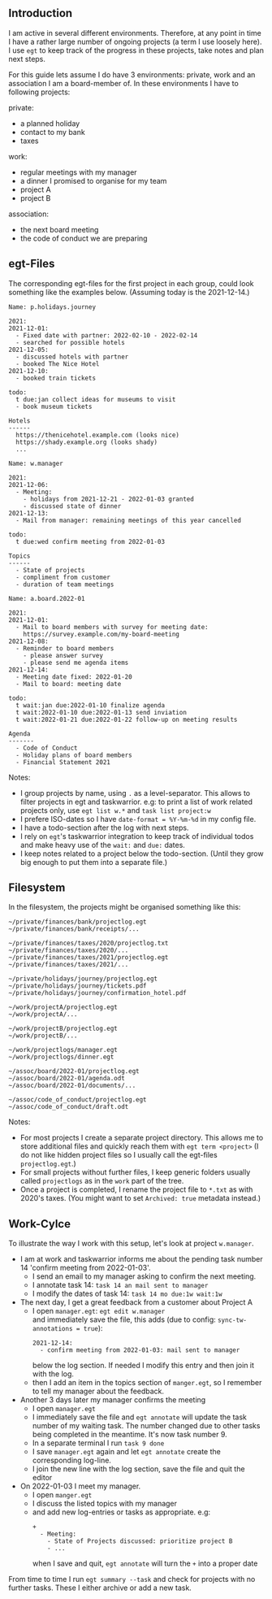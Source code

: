 Introduction
------------

I am active in several different environments.
Therefore, at any point in time I have a rather large number of ongoing projects (a term I use loosely here).
I use `egt` to keep track of the progress in these projects, take notes and plan next steps.

For this guide lets assume I do have 3 environments: private, work and an association I am a board-member of.
In these environments I have to following projects:

private:
  - a planned holiday
  - contact to my bank
  - taxes

work:
  - regular meetings with my manager
  - a dinner I promised to organise for my team
  - project A
  - project B

association:
  - the next board meeting
  - the code of conduct we are preparing


egt-Files
---------

The corresponding egt-files for the first project in each group, could look something like the examples below.
(Assuming today is the 2021-12-14.)

```
Name: p.holidays.journey

2021:
2021-12-01:
  - Fixed date with partner: 2022-02-10 - 2022-02-14
  - searched for possible hotels
2021-12-05:
  - discussed hotels with partner
  - booked The Nice Hotel
2021-12-10:
  - booked train tickets

todo:
  t due:jan collect ideas for museums to visit
  - book museum tickets

Hotels
------
  https://thenicehotel.example.com (looks nice)
  https://shady.example.org (looks shady)
  ...
```


```
Name: w.manager

2021:
2021-12-06:
  - Meeting:
    - holidays from 2021-12-21 - 2022-01-03 granted
    - discussed state of dinner
2021-12-13:
  - Mail from manager: remaining meetings of this year cancelled

todo:
  t due:wed confirm meeting from 2022-01-03

Topics
------
  - State of projects
  - compliment from customer
  - duration of team meetings

```


```
Name: a.board.2022-01

2021:
2021-12-01:
  - Mail to board members with survey for meeting date:
    https://survey.example.com/my-board-meeting
2021-12-08:
  - Reminder to board members
    - please answer survey
    - please send me agenda items
2021-12-14:
  - Meeting date fixed: 2022-01-20
  - Mail to board: meeting date

todo:
  t wait:jan due:2022-01-10 finalize agenda
  t wait:2022-01-10 due:2022-01-13 send inviation
  t wait:2022-01-21 due:2022-01-22 follow-up on meeting results

Agenda
-------
  - Code of Conduct
  - Holiday plans of board members
  - Financial Statement 2021
```

Notes:
  * I group projects by name, using `.` as a level-separator. This allows to filter projects in egt and taskwarrior.
    e.g: to print a list of work related projects only, use `egt list w.*` and `task list project:w`
  * I prefere ISO-dates so I have `date-format = %Y-%m-%d` in my config file.
  * I have a todo-section after the log with next steps.
  * I rely on `egt`'s taskwarrior integration to keep track of individual todos and make heavy use of the `wait:` and `due:` dates.
  * I keep notes related to a project below the todo-section. (Until they grow big enough to put them into a separate file.)


Filesystem
----------

In the filesystem, the projects might be organised something like this:

```
~/private/finances/bank/projectlog.egt
~/private/finances/bank/receipts/...

~/private/finances/taxes/2020/projectlog.txt
~/private/finances/taxes/2020/...
~/private/finances/taxes/2021/projectlog.egt
~/private/finances/taxes/2021/...

~/private/holidays/journey/projectlog.egt
~/private/holidays/journey/tickets.pdf
~/private/holidays/journey/confirmation_hotel.pdf

~/work/projectA/projectlog.egt
~/work/projectA/...

~/work/projectB/projectlog.egt
~/work/projectB/...

~/work/projectlogs/manager.egt
~/work/projectlogs/dinner.egt

~/assoc/board/2022-01/projectlog.egt
~/assoc/board/2022-01/agenda.odt
~/assoc/board/2022-01/documents/...

~/assoc/code_of_conduct/projectlog.egt
~/assoc/code_of_conduct/draft.odt
```

Notes:
  * For most projects I create a separate project directory. This allows me to store additional files and quickly reach them with `egt term <project>`
    (I do not like hidden project files so I usually call the egt-files `projectlog.egt`.)
  * For small projects without further files, I keep generic folders usually called `projectlogs` as in the `work` part of the tree.
  * Once a project is completed, I rename the project file to `*.txt` as with 2020's taxes.
    (You might want to set `Archived: true` metadata instead.)



Work-Cylce
----------

To illustrate the way I work with this setup, let's look at project `w.manager`.
  * I am at work and taskwarrior informs me about the pending task number 14 'confirm meeting from 2022-01-03'.
    * I send an email to my manager asking to confirm the next meeting.
    * I annotate task 14: `task 14 an mail sent to manager`
    * I modify the dates of task 14: `task 14 mo due:1w wait:1w`
  * The next day, I get a great feedback from a customer about Project A
    * I open `manager.egt`: `egt edit w.manager`  
      and immediately save the file, this adds (due to config: `sync-tw-annotations = true`):  
      ```
      2021-12-14:
        - confirm meeting from 2022-01-03: mail sent to manager  
      ```
      below the log section. If needed I modify this entry and then join it with the log.
    * then I add an item in the topics section of `manger.egt`, so I remember to tell my manager about the feedback.
  * Another 3 days later my manager confirms the meeting
    * I open `manager.egt`
    * I immediately save the file and `egt annotate` will update the task number of my waiting task. The number changed due to other tasks being completed in the meantime. It's now task number 9.
    * In a separate terminal I run `task 9 done`
    * I save `manager.egt` again and let `egt annotate` create the corresponding log-line.
    * I join the new line with the log section, save the file and quit the editor
  * On 2022-01-03 I meet my manager.
    * I open `manger.egt`
    * I discuss the listed topics with my manager
    * and add new log-entries or tasks as appropriate. e.g:
      ```
      +
        - Meeting:
          - State of Projects discussed: prioritize project B
          - ...
      ```
      when I save and quit, `egt annotate` will turn the `+` into a proper date

From time to time I run `egt summary --task` and check for projects with no further tasks.
These I either archive or add a new task.
